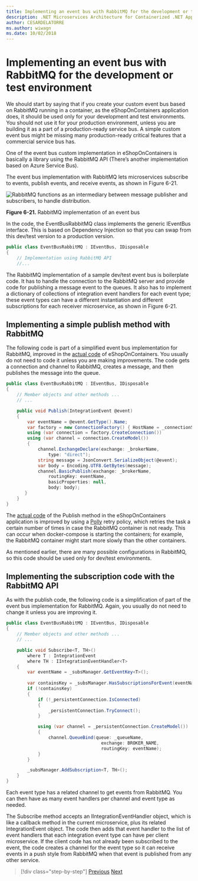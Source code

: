 ```yaml
---
title: Implementing an event bus with RabbitMQ for the development or test environment
description: .NET Microservices Architecture for Containerized .NET Applications | Use RabbitMQ to implement an event bus messaging for integration events for the development or test environments.
author: CESARDELATORRE
ms.author: wiwagn
ms.date: 10/02/2018
---
```

# Implementing an event bus with RabbitMQ for the development or test environment

We should start by saying that if you create your custom event bus based on RabbitMQ running in a container, as the eShopOnContainers application does, it should be used only for your development and test environments. You should not use it for your production environment, unless you are building it as a part of a production-ready service bus. A simple custom event bus might be missing many production-ready critical features that a commercial service bus has.

One of the event bus custom implementation in eShopOnContainers is basically a library using the RabbitMQ API (There’s another implementation based on Azure Service Bus).

The event bus implementation with RabbitMQ lets microservices subscribe to events, publish events, and receive events, as shown in Figure 6-21.

![RabbitMQ functions as an intermediary between message publisher and subscribers, to handle distribution.](./media/image22.png)

**Figure 6-21.** RabbitMQ implementation of an event bus

In the code, the EventBusRabbitMQ class implements the generic IEventBus interface. This is based on Dependency Injection so that you can swap from this dev/test version to a production version.

```csharp
public class EventBusRabbitMQ : IEventBus, IDisposable
{
    // Implementation using RabbitMQ API
    //...
```

The RabbitMQ implementation of a sample dev/test event bus is boilerplate code. It has to handle the connection to the RabbitMQ server and provide code for publishing a message event to the queues. It also has to implement a dictionary of collections of integration event handlers for each event type; these event types can have a different instantiation and different subscriptions for each receiver microservice, as shown in Figure 6-21.

## Implementing a simple publish method with RabbitMQ

The following code is part of a simplified event bus implementation for RabbitMQ, improved in the [actual code](https://github.com/dotnet-architecture/eShopOnContainers/blob/master/src/BuildingBlocks/EventBus/EventBusRabbitMQ/EventBusRabbitMQ.cs) of eShopOnContainers. You usually do not need to code it unless you are making improvements. The code gets a connection and channel to RabbitMQ, creates a message, and then publishes the message into the queue.

```csharp
public class EventBusRabbitMQ : IEventBus, IDisposable
{
    // Member objects and other methods ...
    // ...

    public void Publish(IntegrationEvent @event)
    {
        var eventName = @event.GetType().Name;
        var factory = new ConnectionFactory() { HostName = _connectionString };
        using (var connection = factory.CreateConnection())
        using (var channel = connection.CreateModel())
        {
            channel.ExchangeDeclare(exchange: _brokerName,
                type: "direct");
            string message = JsonConvert.SerializeObject(@event);
            var body = Encoding.UTF8.GetBytes(message);
            channel.BasicPublish(exchange: _brokerName,
                routingKey: eventName,
                basicProperties: null,
                body: body);
       }
    }
}
```

The [actual code](https://github.com/dotnet-architecture/eShopOnContainers/blob/master/src/BuildingBlocks/EventBus/EventBusRabbitMQ/EventBusRabbitMQ.cs) of the Publish method in the eShopOnContainers application is improved by using a [Polly](https://github.com/App-vNext/Polly) retry policy, which retries the task a certain number of times in case the RabbitMQ container is not ready. This can occur when docker-compose is starting the containers; for example, the RabbitMQ container might start more slowly than the other containers.

As mentioned earlier, there are many possible configurations in RabbitMQ, so this code should be used only for dev/test environments.

## Implementing the subscription code with the RabbitMQ API

As with the publish code, the following code is a simplification of part of the event bus implementation for RabbitMQ. Again, you usually do not need to change it unless you are improving it.

```csharp
public class EventBusRabbitMQ : IEventBus, IDisposable
{
    // Member objects and other methods ...
    // ...

    public void Subscribe<T, TH>()
        where T : IntegrationEvent
        where TH : IIntegrationEventHandler<T>
    {
        var eventName = _subsManager.GetEventKey<T>();
        
        var containsKey = _subsManager.HasSubscriptionsForEvent(eventName);
        if (!containsKey)
        {
            if (!_persistentConnection.IsConnected)
            {
                _persistentConnection.TryConnect();
            }

            using (var channel = _persistentConnection.CreateModel())
            {
                channel.QueueBind(queue: _queueName,
                                    exchange: BROKER_NAME,
                                    routingKey: eventName);
            }
        }

        _subsManager.AddSubscription<T, TH>();
    }
}
```

Each event type has a related channel to get events from RabbitMQ. You can then have as many event handlers per channel and event type as needed.

The Subscribe method accepts an IIntegrationEventHandler object, which is like a callback method in the current microservice, plus its related IntegrationEvent object. The code then adds that event handler to the list of event handlers that each integration event type can have per client microservice. If the client code has not already been subscribed to the event, the code creates a channel for the event type so it can receive events in a push style from RabbitMQ when that event is published from any other service.

>[!div class="step-by-step"]
>[Previous](integration-event-based-microservice-communications.md)
>[Next](subscribe-events.md)
